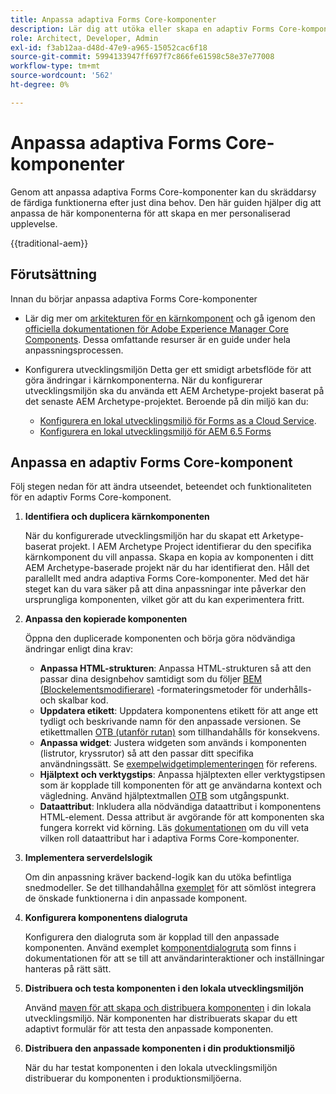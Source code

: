 ```yaml
---
title: Anpassa adaptiva Forms Core-komponenter
description: Lär dig att utöka eller skapa en adaptiv Forms Core-komponent för att implementera funktioner som är anpassade för din organisation.
role: Architect, Developer, Admin
exl-id: f3ab12aa-d48d-47e9-a965-15052cac6f18
source-git-commit: 5994133947ff697f7c866fe61598c58e37e77008
workflow-type: tm+mt
source-wordcount: '562'
ht-degree: 0%

---
```


# Anpassa adaptiva Forms Core-komponenter

Genom att anpassa adaptiva Forms Core-komponenter kan du skräddarsy de färdiga funktionerna efter just dina behov. Den här guiden hjälper dig att anpassa de här komponenterna för att skapa en mer personaliserad upplevelse.

{{traditional-aem}}

## Förutsättning

Innan du börjar anpassa adaptiva Forms Core-komponenter

* Lär dig mer om [arkitekturen för en kärnkomponent](customizing.md#customizing-the-markup-customizing-the-markup) och gå igenom den [officiella dokumentationen för Adobe Experience Manager Core Components](customizing.md). Dessa omfattande resurser är en guide under hela anpassningsprocessen.
* Konfigurera utvecklingsmiljön Detta ger ett smidigt arbetsflöde för att göra ändringar i kärnkomponenterna. När du konfigurerar utvecklingsmiljön ska du använda ett AEM Archetype-projekt baserat på det senaste AEM Archetype-projektet. Beroende på din miljö kan du:

   * [Konfigurera en lokal utvecklingsmiljö för Forms as a Cloud Service](https://experienceleague.adobe.com/docs/experience-manager-cloud-service/content/forms/setup-configure-migrate/setup-local-development-environment.html).
   * [Konfigurera en lokal utvecklingsmiljö för AEM 6.5 Forms](https://experienceleague.adobe.com/docs/experience-manager-learn/foundation/development/set-up-a-local-aem-development-environment.html)

## Anpassa en adaptiv Forms Core-komponent

Följ stegen nedan för att ändra utseendet, beteendet och funktionaliteten för en adaptiv Forms Core-komponent.

1. **Identifiera och duplicera kärnkomponenten**

   När du konfigurerade utvecklingsmiljön har du skapat ett Arketype-baserat projekt. I AEM Archetype Project identifierar du den specifika kärnkomponent du vill anpassa. Skapa en kopia av komponenten i ditt AEM Archetype-baserade projekt när du har identifierat den. Håll det parallellt med andra adaptiva Forms Core-komponenter. Med det här steget kan du vara säker på att dina anpassningar inte påverkar den ursprungliga komponenten, vilket gör att du kan experimentera fritt.

1. **Anpassa den kopierade komponenten**

   Öppna den duplicerade komponenten och börja göra nödvändiga ändringar enligt dina krav:

   * **Anpassa HTML-strukturen**: Anpassa HTML-strukturen så att den passar dina designbehov samtidigt som du följer [BEM (Blockelementsmodifierare)](https://github.com/adobe/aem-core-wcm-components/wiki/css-coding-conventions) -formateringsmetoder för underhålls- och skalbar kod.
   * **Uppdatera etikett**: Uppdatera komponentens etikett för att ange ett tydligt och beskrivande namn för den anpassade versionen. Se etikettmallen [OTB (utanför rutan)](https://github.com/adobe/aem-core-forms-components/blob/master/ui.af.apps/src/main/content/jcr_root/apps/core/fd/components/af-commons/v1/fieldTemplates/label.html) som tillhandahålls för konsekvens.
   * **Anpassa widget**: Justera widgeten som används i komponenten (listrutor, kryssrutor) så att den passar ditt specifika användningssätt. Se [exempelwidgetimplementeringen](https://github.com/adobe/aem-core-forms-components/blob/master/ui.af.apps/src/main/content/jcr_root/apps/core/fd/components/form/textinput/v1/textinput/textinput.html) för referens.
   * **Hjälptext och verktygstips**: Anpassa hjälptexten eller verktygstipsen som är kopplade till komponenten för att ge användarna kontext och vägledning. Använd hjälptextmallen [OTB](https://github.com/adobe/aem-core-forms-components/blob/master/ui.af.apps/src/main/content/jcr_root/apps/core/fd/components/af-commons/v1/fieldTemplates/questionMark.html) som utgångspunkt.
   * **Dataattribut**: Inkludera alla nödvändiga dataattribut i komponentens HTML-element. Dessa attribut är avgörande för att komponenten ska fungera korrekt vid körning. Läs [dokumentationen](https://github.com/adobe/aem-core-forms-components/tree/master/ui.af.apps/src/main/content/jcr_root/apps/core/fd/components/form/textinput/v1/textinput) om du vill veta vilken roll dataattribut har i adaptiva Forms Core-komponenter.

1. **Implementera serverdelslogik**

   Om din anpassning kräver backend-logik kan du utöka befintliga snedmodeller. Se det tillhandahållna [exemplet](https://github.com/adobe/aem-core-forms-components/blob/master/bundles/af-core/src/main/java/com/adobe/cq/forms/core/components/internal/models/v1/form/TextInputImpl.java) för att sömlöst integrera de önskade funktionerna i din anpassade komponent.

1. **Konfigurera komponentens dialogruta**

   Konfigurera den dialogruta som är kopplad till den anpassade komponenten. Använd exemplet [komponentdialogruta](https://github.com/adobe/aem-core-forms-components/blob/master/ui.af.apps/src/main/content/jcr_root/apps/core/fd/components/form/textinput/v1/textinput/_cq_dialog/.content.xml) som finns i dokumentationen för att se till att användarinteraktioner och inställningar hanteras på rätt sätt.

1. **Distribuera och testa komponenten i den lokala utvecklingsmiljön**

   Använd [maven för att skapa och distribuera komponenten](https://experienceleague.adobe.com/docs/experience-manager-core-components/using/developing/archetype/using.html#building-and-installing) i din lokala utvecklingsmiljö. När komponenten har distribuerats skapar du ett adaptivt formulär för att testa den anpassade komponenten.

1. **Distribuera den anpassade komponenten i din produktionsmiljö**

   När du har testat komponenten i den lokala utvecklingsmiljön distribuerar du komponenten i produktionsmiljöerna.

